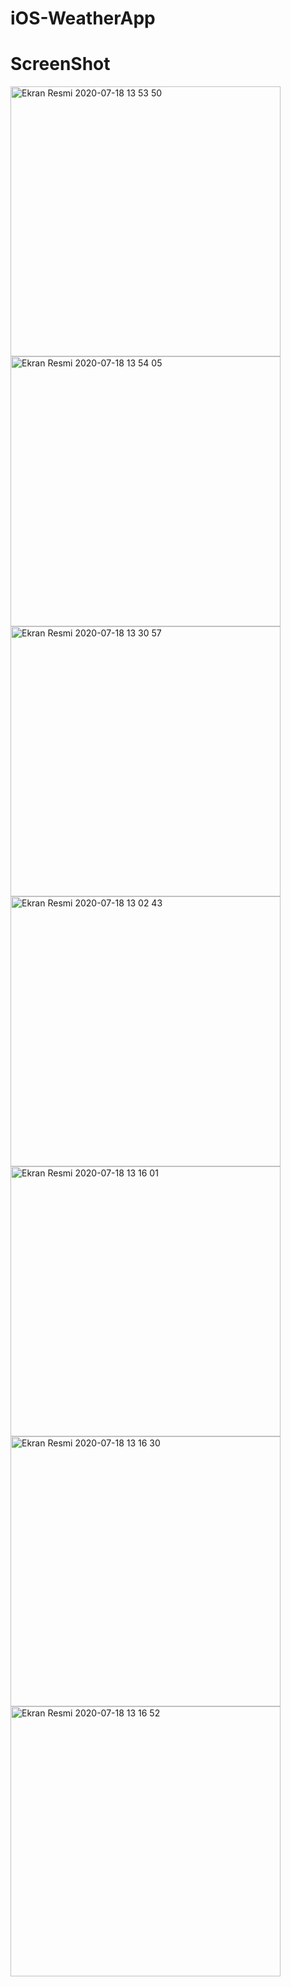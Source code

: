 # iOS-WeatherApp
# ScreenShot

<img width="432" alt="Ekran Resmi 2020-07-18 13 53 50" src="https://user-images.githubusercontent.com/58694754/87851108-469a7f00-c8fe-11ea-840a-2edbcda845ad.png">
<img width="432" alt="Ekran Resmi 2020-07-18 13 54 05" src="https://user-images.githubusercontent.com/58694754/87851111-48644280-c8fe-11ea-97e7-0541609bae2b.png">
<img width="432" alt="Ekran Resmi 2020-07-18 13 30 57" src="https://user-images.githubusercontent.com/58694754/87851115-4e5a2380-c8fe-11ea-94c4-54153b39cab0.png">
<img width="432" alt="Ekran Resmi 2020-07-18 13 02 43" src="https://user-images.githubusercontent.com/58694754/87850443-0389dd00-c8f9-11ea-8fb9-ae689c171fa8.png">
<img width="432" alt="Ekran Resmi 2020-07-18 13 16 01" src="https://user-images.githubusercontent.com/58694754/87850448-0553a080-c8f9-11ea-954a-199cbc60fe2c.png">
<img width="432" alt="Ekran Resmi 2020-07-18 13 16 30" src="https://user-images.githubusercontent.com/58694754/87850449-05ec3700-c8f9-11ea-98b9-8a35741c3bd3.png">
<img width="432" alt="Ekran Resmi 2020-07-18 13 16 52" src="https://user-images.githubusercontent.com/58694754/87850450-071d6400-c8f9-11ea-856c-0a1f4beb3684.png">


